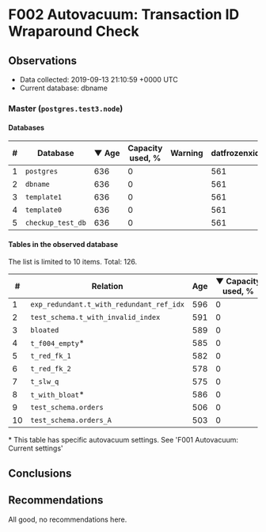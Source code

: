 # F002 Autovacuum: Transaction ID Wraparound Check #

## Observations ##
- Data collected: 2019-09-13 21:10:59 +0000 UTC
- Current database: dbname




### Master (`postgres.test3.node`) ###


#### Databases ####


| \# | Database | &#9660;&nbsp;Age | Capacity used, % | Warning | datfrozenxid |
|--|--------|-----|------------------|---------|--------------|
| 1 |`postgres`|636 |0 |  |561 |
| 2 |`dbname`|636 |0 |  |561 |
| 3 |`template1`|636 |0 |  |561 |
| 4 |`template0`|636 |0 |  |561 |
| 5 |`checkup_test_db`|636 |0 |  |561 |


#### Tables in the observed database ####
The list is limited to 10 items. Total: 126.

| \# | Relation | Age | &#9660;&nbsp;Capacity used, % | Warning |rel_relfrozenxid | toast_relfrozenxid |
|---|-------|-----|------------------|---------|-----------------|--------------------|
| 1 |`exp_redundant.t_with_redundant_ref_idx` |596 |0 |  |601 |0 |
| 2 |`test_schema.t_with_invalid_index` |591 |0 |  |606 |0 |
| 3 |`bloated` |589 |0 |  |608 |0 |
| 4 |`t_f004_empty`\* |585 |0 |  |612 |0 |
| 5 |`t_red_fk_1` |582 |0 |  |615 |0 |
| 6 |`t_red_fk_2` |578 |0 |  |619 |0 |
| 7 |`t_slw_q` |575 |0 |  |622 |0 |
| 8 |`t_with_bloat`\* |586 |0 |  |611 |0 |
| 9 |`test_schema.orders` |506 |0 |  |691 |0 |
| 10 |`test_schema.orders_A` |503 |0 |  |694 |0 |


\* This table has specific autovacuum settings. See 'F001 Autovacuum: Current settings'


## Conclusions ##
 


## Recommendations ##
  All good, no recommendations here.
 

